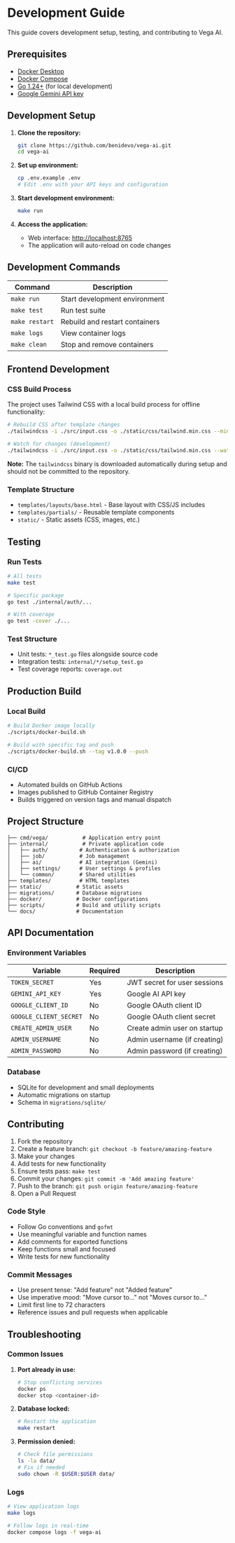 # Development Guide

This guide covers development setup, testing, and contributing to Vega AI.

## Prerequisites

- [Docker Desktop](https://www.docker.com/products/docker-desktop/)
- [Docker Compose](https://docs.docker.com/compose/)
- [Go 1.24+](https://golang.org/) (for local development)
- [Google Gemini API key](https://aistudio.google.com/app/apikey)

## Development Setup

1. **Clone the repository:**

   ```bash
   git clone https://github.com/benidevo/vega-ai.git
   cd vega-ai
   ```

2. **Set up environment:**

   ```bash
   cp .env.example .env
   # Edit .env with your API keys and configuration
   ```

3. **Start development environment:**

   ```bash
   make run
   ```

4. **Access the application:**
   - Web interface: <http://localhost:8765>
   - The application will auto-reload on code changes

## Development Commands

| Command | Description |
|---------|-------------|
| `make run` | Start development environment |
| `make test` | Run test suite |
| `make restart` | Rebuild and restart containers |
| `make logs` | View container logs |
| `make clean` | Stop and remove containers |

## Frontend Development

### CSS Build Process

The project uses Tailwind CSS with a local build process for offline functionality:

```bash
# Rebuild CSS after template changes
./tailwindcss -i ./src/input.css -o ./static/css/tailwind.min.css --minify

# Watch for changes (development)
./tailwindcss -i ./src/input.css -o ./static/css/tailwind.min.css --watch
```

**Note:** The `tailwindcss` binary is downloaded automatically during setup and should not be committed to the repository.

### Template Structure

- `templates/layouts/base.html` - Base layout with CSS/JS includes
- `templates/partials/` - Reusable template components
- `static/` - Static assets (CSS, images, etc.)

## Testing

### Run Tests

```bash
# All tests
make test

# Specific package
go test ./internal/auth/...

# With coverage
go test -cover ./...
```

### Test Structure

- Unit tests: `*_test.go` files alongside source code
- Integration tests: `internal/*/setup_test.go`
- Test coverage reports: `coverage.out`

## Production Build

### Local Build

```bash
# Build Docker image locally
./scripts/docker-build.sh

# Build with specific tag and push
./scripts/docker-build.sh --tag v1.0.0 --push
```

### CI/CD

- Automated builds on GitHub Actions
- Images published to GitHub Container Registry
- Builds triggered on version tags and manual dispatch

## Project Structure

```
├── cmd/vega/           # Application entry point
├── internal/           # Private application code
│   ├── auth/          # Authentication & authorization
│   ├── job/           # Job management
│   ├── ai/            # AI integration (Gemini)
│   ├── settings/      # User settings & profiles
│   └── common/        # Shared utilities
├── templates/         # HTML templates
├── static/           # Static assets
├── migrations/       # Database migrations
├── docker/           # Docker configurations
├── scripts/          # Build and utility scripts
└── docs/             # Documentation
```

## API Documentation

### Environment Variables

| Variable | Required | Description |
|----------|----------|-------------|
| `TOKEN_SECRET` | Yes | JWT secret for user sessions |
| `GEMINI_API_KEY` | Yes | Google AI API key |
| `GOOGLE_CLIENT_ID` | No | Google OAuth client ID |
| `GOOGLE_CLIENT_SECRET` | No | Google OAuth client secret |
| `CREATE_ADMIN_USER` | No | Create admin user on startup |
| `ADMIN_USERNAME` | No | Admin username (if creating) |
| `ADMIN_PASSWORD` | No | Admin password (if creating) |

### Database

- SQLite for development and small deployments
- Automatic migrations on startup
- Schema in `migrations/sqlite/`

## Contributing

1. Fork the repository
2. Create a feature branch: `git checkout -b feature/amazing-feature`
3. Make your changes
4. Add tests for new functionality
5. Ensure tests pass: `make test`
6. Commit your changes: `git commit -m 'Add amazing feature'`
7. Push to the branch: `git push origin feature/amazing-feature`
8. Open a Pull Request

### Code Style

- Follow Go conventions and `gofmt`
- Use meaningful variable and function names
- Add comments for exported functions
- Keep functions small and focused
- Write tests for new functionality

### Commit Messages

- Use present tense: "Add feature" not "Added feature"
- Use imperative mood: "Move cursor to..." not "Moves cursor to..."
- Limit first line to 72 characters
- Reference issues and pull requests when applicable

## Troubleshooting

### Common Issues

1. **Port already in use:**

   ```bash
   # Stop conflicting services
   docker ps
   docker stop <container-id>
   ```

2. **Database locked:**

   ```bash
   # Restart the application
   make restart
   ```

3. **Permission denied:**

   ```bash
   # Check file permissions
   ls -la data/
   # Fix if needed
   sudo chown -R $USER:$USER data/
   ```

### Logs

```bash
# View application logs
make logs

# Follow logs in real-time
docker compose logs -f vega-ai
```
